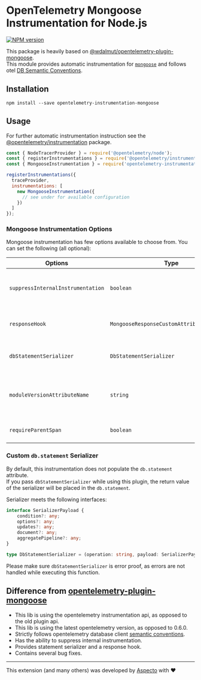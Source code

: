 # OpenTelemetry Mongoose Instrumentation for Node.js
[![NPM version](https://img.shields.io/npm/v/opentelemetry-instrumentation-mongoose.svg)](https://www.npmjs.com/package/opentelemetry-instrumentation-mongoose)

This package is heavily based on [@wdalmut/opentelemetry-plugin-mongoose](https://github.com/wdalmut/opentelemetry-plugin-mongoose).  
This module provides automatic instrumentation for [`mongoose`](https://mongoosejs.com/) and follows otel [DB Semantic Conventions](https://github.com/open-telemetry/opentelemetry-specification/blob/main/specification/trace/semantic_conventions/database.md).  

## Installation

```
npm install --save opentelemetry-instrumentation-mongoose
```

## Usage
For further automatic instrumentation instruction see the [@opentelemetry/instrumentation](https://github.com/open-telemetry/opentelemetry-js/tree/main/packages/opentelemetry-instrumentation) package.

```js
const { NodeTracerProvider } = require('@opentelemetry/node');
const { registerInstrumentations } = require('@opentelemetry/instrumentation');
const { MongooseInstrumentation } = require('opentelemetry-instrumentation-mongoose');

registerInstrumentations({
  traceProvider,
  instrumentations: [
    new MongooseInstrumentation({
      // see under for available configuration
    })
  ]
});
```

### Mongoose Instrumentation Options

Mongoose instrumentation has few options available to choose from. You can set the following (all optional):

| Options        | Type                                   | Description                                                                                     |
| -------------- | -------------------------------------- | ----------------------------------------------------------------------------------------------- |
| `suppressInternalInstrumentation` | `boolean` | Mongoose operation use mongodb under the hood. Setting this to true will hide the underlying mongodb spans (if instrumented). |
| `responseHook` | `MongooseResponseCustomAttributesFunction` | Hook called before response is returned, which allows to add custom attributes to span.      |
| `dbStatementSerializer` | `DbStatementSerializer` | Mongoose instrumentation will serialize `db.statement` using the specified function.
| `moduleVersionAttributeName` | `string` | If passed, a span attribute will be added to all spans with key of the provided `moduleVersionAttributeName` and value of the patched module version |
| `requireParentSpan` | `boolean` | Set to true if you do not want to collect traces that start with mongoose |

### Custom `db.statement` Serializer

By default, this instrumentation does not populate the `db.statement` attribute.  
If you pass `dbStatementSerializer` while using this plugin, the return value of the serializer will be placed in the `db.statement`.

Serializer meets the following interfaces:
```ts
interface SerializerPayload {
    condition?: any;
    options?: any;
    updates?: any;
    document?: any;
    aggregatePipeline?: any;
}

type DbStatementSerializer = (operation: string, payload: SerializerPayload) => string;
```
Please make sure `dbStatementSerializer` is error proof, as errors are not handled while executing this function.

## Difference from [opentelemetry-plugin-mongoose](https://github.com/wdalmut/opentelemetry-plugin-mongoose)

* This lib is using the opentelemetry instrumentation api, as opposed to the old plugin api.
* This lib is using the latest opentelemetry version, as opposed to 0.6.0.
* Strictly follows opentelemetry database client [semantic conventions](https://github.com/open-telemetry/opentelemetry-specification/blob/main/specification/trace/semantic_conventions/database.md).
* Has the ability to suppress internal instrumentation.
* Provides statement serializer and a response hook.
* Contains several bug fixes.

---

This extension (and many others) was developed by [Aspecto](https://www.aspecto.io/) with ❤️

